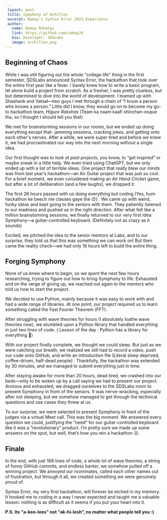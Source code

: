 ```yaml
---
 layout: post
 title: Symphony of Achilles
 excerpt: Namay's Syntax Error 2023 Experience
 author:
   name: Namay Rohatgi
   link: https://github.com/namay26
   bio: Developer, SDSLabs
   image: archilles.png
---
```



## Beginning of Chaos

While I was still figuring out the whole "college life" thing in the first semester, SDSLabs announced Syntax Error, the hackathon that took over the entire first year like a fever. I barely knew how to write a basic program, let alone build a project from scratch. As a fresher, I was pretty clueless, but but determined to dive into the world of development. I teamed up with Shashank and Vatsal—two guys I met through a chain of “I know a person who knows a person.” Little did I know, they would go on to become my go-to hackathon team, *Higure Rakshas* (Team ka naam kaafi shinchan-esque tha, so I thought I should tell you that)

We met for brainstorming sessions in our rooms, but we ended up doing everything except that- jamming sessions, cracking jokes, and getting onto each other's nerves. After a while, we were super tired and before we knew it, we had procrastinated our way into the next morning without a single idea.

Our first thought was to *look at past projects*, you know, to “get inspired” or maybe sneak in a little help. We even tried using ChatGPT, but we only ended up with a list of terrible ideas. One project that really blew our minds was from last year’s hackathon—an Air Guitar project that was just so cool. For a brief moment, we even considered making an *Air Hand Cricket* game, but after a lot of deliberation (and a few laughs), we dropped it.

The first 26 hours passed with us doing everything but coding (Yes, hum hackathon ke beech me classes gaye the 🙃) . We came up with weird, funky ideas and kept going to the seniors with them. They patiently listened to our madness and pushed us in the right direction. After what felt like a million brainstorming sessions, we finally returned to our very first idea: Symphony—a guitar-controlled keyboard. (Definitely not as crazy as it sounds)

Excited, we pitched the idea to the senior mentors at Labs, and to our surprise, they told us that this was something we can work on! But then came the reality check—we had only 16 hours left to build the entire thing.

## Forging Symphony

None of us knew where to begin, so we spent the next few hours researching, trying to figure out how to bring Symphony to life. Exhausted and on the verge of giving up, we reached out again to the mentors who told us how to start the project.

We decided to use Python, mainly because it was easy to work with and had a wide range of libraries. At one point, our project required us to learn something called the Fast Fourier Theorem (FFT).

After struggling with wave theories for hours (I absolutely loathe wave theories now), we stumbled upon a Python library that handled everything in just two lines of code. ( Lesson of the day : Python has a library for everything 🙂)

With our project finally complete, we thought we could sleep. But just as we were catching our breath, we realized we still had to record a video, push our code onto GitHub, and write an introduction file (Literal sleep deprived, coffee-driven, half-dead people) . Thankfully, the hackathon was extended by 30 minutes, and we managed to submit everything just in time.

After staying awake for more than 20 hours, dead tired, we crashed into our beds—only to be woken up by a call saying we had to present our project. Anxious and exhausted, we dragged ourselves to the SDSLabs room to present Symphony in front of the seniors. It was nerve-wracking, especially after not sleeping, but we somehow managed to get through the technical questions and use cases they threw at us.

To our surprise, we were selected to present Symphony in front of the judges via a virtual Meet call. This was the big moment. We answered every question we could, justifying the “need” for our guitar-controlled keyboard like it was a “revolutionary” product. I’m pretty sure we made up some answers on the spot, but well, that’s how you win a hackathon 😉.

## Finale

In the end, with just 168 lines of code, a whole lot of wave theories, a string of funny GitHub commits, and endless banter, we somehow pulled off a winning project. We annoyed our roommates, called each other names out of frustration, but through it all, we created something we were genuinely proud of.

Syntax Error, my very first hackathon, will forever be etched in my memory. It hooked me to coding in a way I never expected and taught me a valuable lesson: nothing is as difficult as it seems if you put your heart into it.

**P.S. Its “a-kee-lees” not “ak-hi-lesh”, no matter what people tell you :)**
